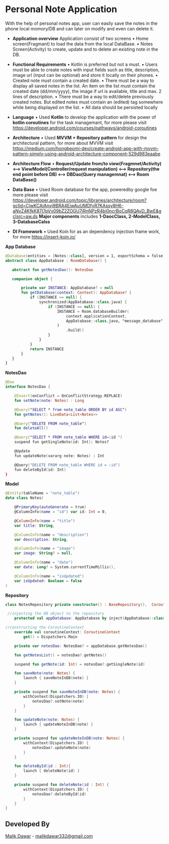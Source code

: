 # Personal Note Application

With the help of personal notes app, user can easily save the notes in the phone local momory/DB and can later on modify and even can delete it.

 - **Application overview**
    Application consist of two screens
      • Home screen(Fragmant) to load the data from the local DataBase.
      • Notes Screen(Activity) to create, update and to delete an existing note in the DB.
   
 - **Functional Requirements**
    • Kotlin is preferred but not a must.
    • Users must be able to create notes with input fields such as title, description, image url (input can be optional) and
    store it locally on their phones.
    • Created note must contain a created date.
    • There must be a way to display all saved notes in the list. An item on the list must contain the created date
    (dd/mm/yyyy), the image if url is available, title and max. 2 lines of description.
    • There must be a way to edit/delete previously created notes. But edited notes must contain an (edited) tag
    somewhere while being displayed on the list.
    • All data should be persisted locally
    
 - **Language**
    • Used **Kotlin** to develop the application with the power of **kotlin coroutines** for the task managemant, for more please visit https://developer.android.com/courses/pathways/android-coroutines
    
 - **Architecture**
    • Used **MVVM + Repository pattern** for design the architectural pattern, for more about MVVM visit https://medium.com/hongbeomi-dev/create-android-app-with-mvvm-pattern-simply-using-android-architecture-component-529d983eaabe 
    
 - **Architecture Flow**
     • **Request/Update from/to view(Fragmnet/Activity) <--> ViewModel(Controller/request manipulation) <--> Repository(the end point before DB) <--> DBDao(Query managemnat) <--> Room DataBase()**
    
 - **Data Base**
    • Used Room database for the app, poweredby google foe more please visit https://developer.android.com/topic/libraries/architecture/room?gclid=CjwKCAiAnvj9BRA4EiwAuUMDfyR7KAssy8H6-aNvZ4KfkK87I7pVv09bZ2ZOGU7iRnNPzR4bi0ncrBoCqR8QAvD_BwE&gclsrc=aw.ds **Major components** includes **1-DaocClass, 2-ModelClass, 3-DatabaseCalss**
    
 - **DI Framework**
    • Used Koin for as an dependency injection frame work, for more https://insert-koin.io/

 
 **App Database**
 ```Kotlin
 @Database(entities = [Notes::class], version = 1, exportSchema = false)
abstract class AppDatabase : RoomDatabase() {

    abstract fun getNotesDao(): NotesDao

    companion object {

        private var INSTANCE: AppDatabase? = null
        fun getDatabase(context: Context): AppDatabase? {
            if (INSTANCE == null) {
                synchronized(AppDatabase::class.java) {
                    if (INSTANCE == null) {
                        INSTANCE = Room.databaseBuilder(
                            context.applicationContext,
                            AppDatabase::class.java, "message_database"
                        )
                            .build()
                    }
                }
            }
            return INSTANCE
        }
    }
}
 ```
 
**NotesDao**
```Kotlin
@Dao
interface NotesDao {

    @Insert(onConflict = OnConflictStrategy.REPLACE)
    fun setNote(note: Notes) : Long

    @Query("SELECT * from note_table ORDER BY id ASC")
    fun getNotes(): LiveData<List<Notes>>

    @Query("DELETE FROM note_table")
    fun deleteAll()

    @Query("SELECT * FROM note_table WHERE id=:id ")
    suspend fun getSingleNote(id: Int): Notes?

    @Update
    fun updateNote(vararg note: Notes) : Int

    @Query("DELETE FROM note_table WHERE id = :id")
    fun deleteById(id: Int)
}
```

**Model**
````Kotlin
@Entity(tableName = "note_table")
data class Notes(

    @PrimaryKey(autoGenerate = true)
    @ColumnInfo(name = "id") var id: Int = 0,

    @ColumnInfo(name = "title")
    var title: String,

    @ColumnInfo(name = "description")
    var description: String,

    @ColumnInfo(name = "image")
    var image: String? = null,

    @ColumnInfo(name = "date")
    var date: Long? = System.currentTimeMillis(),

    @ColumnInfo(name = "isUpdated")
    var isUpdated: Boolean = false
)
````

**Repository**

```kotlin
class NotesRepository private constructor() : BaseRepository(),  CoroutineScope {

 //injecting the DB object to the repository
    protected val appDatabase: AppDatabase by inject(AppDatabase::class.java)

//constructing the CoroutineContext
    override val coroutineContext: CoroutineContext
        get() = Dispatchers.Main

    private var notesDao: NotesDao? = appDatabase.getNotesDao()

    fun getNotesList() = notesDao?.getNotes()

    suspend fun getNote(id: Int) = notesDao?.getSingleNote(id)

    fun saveNote(note: Notes) {
        launch { saveNoteInDB(note) }
    }

    private suspend fun saveNoteInDB(note: Notes) {
        withContext(Dispatchers.IO) {
            notesDao?.setNote(note)
        }
    }

    fun updateNote(note: Notes) {
        launch { updateNoteInDB(note) }
    }

    private suspend fun updateNoteInDB(note: Notes) {
        withContext(Dispatchers.IO) {
            notesDao?.updateNote(note)
        }
    }

    fun deleteById(id : Int){
        launch { deleteNote(id) }
    }

    private suspend fun deleteNote(id : Int) {
        withContext(Dispatchers.IO) {
            notesDao?.deleteById(id)
        }
    }
}
```

**Developed By**
------------
[Malik Dawar](https://github.com/malikdawar/) - malikdawar332@gmail.com
